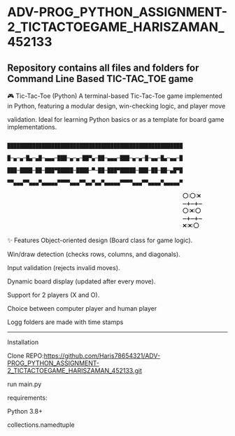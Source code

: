 # ADV-PROG_PYTHON_ASSIGNMENT-2_TICTACTOEGAME_HARISZAMAN_452133
Repository contains all files and folders for Command Line Based TIC-TAC_TOE game
------------------------------------------------------------------------------------------------------------------------------
🎮 Tic-Tac-Toe (Python)
A terminal-based Tic-Tac-Toe game implemented in Python, featuring a modular design, win-checking logic, and player move 

validation. Ideal for learning Python basics or as a template for board game implementations.

                                        ████████████████████████████████████████████████████████
                                        █─▄─▄─█▄─▄█─▄▄▄─███─▄─▄─██▀▄─██─▄▄▄─███─▄─▄─█─▄▄─█▄─▄▄─█
                                        ███─████─██─███▀█████─████─▀─██─███▀█████─███─██─██─▄█▀█
                                        ▀▀▄▄▄▀▀▄▄▄▀▄▄▄▄▄▀▀▀▀▄▄▄▀▀▄▄▀▄▄▀▄▄▄▄▄▀▀▀▀▄▄▄▀▀▄▄▄▄▀▄▄▄▄▄▀

                                                            ⁣⭕❕⭕❕❌
                                                            ➖➕➖➕➖
                                                            ⭕❕⁣❌❕⭕
                                                            ➖➕➖➕➖
                                                            ❌❕❌❕⭕

✨ Features
Object-oriented design (Board class for game logic).

Win/draw detection (checks rows, columns, and diagonals).

Input validation (rejects invalid moves).

Dynamic board display (updated after every move).

Support for 2 players (X and O).

Choice between computer player and human player

Logg folders are made with time stamps

--------------------------------------------------------------------------------------------------------------------
Installation

Clone REPO:https://github.com/Haris78654321/ADV-PROG_PYTHON_ASSIGNMENT-2_TICTACTOEGAME_HARISZAMAN_452133.git

run main.py

requirements:

Python 3.8+

collections.namedtuple
